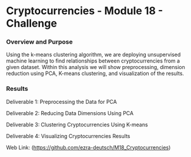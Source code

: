 # Cryptocurrencies - Module 18 - Challenge

### Overview and Purpose

Using the k-means clustering algorithm, we are deploying unsupervised machine learning to find relationships between cryptocurrencies from a given dataset. Within this analysis we will show preprocessing, dimension reduction using PCA, K-means clustering, and visualization of the results.

### Results

Deliverable 1: Preprocessing the Data for PCA


Deliverable 2: Reducing Data Dimensions Using PCA


Deliverable 3: Clustering Cryptocurrencies Using K-means


Deliverable 4: Visualizing Cryptocurrencies Results




Web Link: (https://github.com/ezra-deutsch/M18_Cryptocurrencies)

